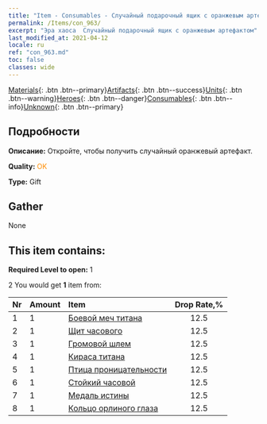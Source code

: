 ```yaml
---
title: "Item - Consumables - Случайный подарочный ящик с оранжевым артефактом"
permalink: /Items/con_963/
excerpt: "Эра хаоса  Случайный подарочный ящик с оранжевым артефактом"
last_modified_at: 2021-04-12
locale: ru
ref: "con_963.md"
toc: false
classes: wide
---
```

 [Materials](/ru/Items/){: .btn .btn--primary}[Artifacts](/ru/Items/Artifacts/){: .btn .btn--success}[Units](/ru/Items/Units/){: .btn .btn--warning}[Heroes](/ru/Items/Heroes/){: .btn .btn--danger}[Consumables](/ru/Items/Consumables/){: .btn .btn--info}[Unknown](/ru/Items/Unknown/){: .btn .btn--primary}

## Подробности
 **Описание:** Откройте, чтобы получить случайный оранжевый артефакт.

 **Quality:** <span style="color: #FF8C00">OK</span>

 **Type:** Gift

## Gather

  None

## This item contains:

 **Required Level to open:** 1

 2 You would get **1** item  from:

  | Nr | Amount |     Item    | Drop Rate,% |
  |:---|:-------|:------------|:---------:|
  | 1 | 1 | [Боевой меч титана](/ru/Items/art_156/) | 12.5 | 
  | 2 | 1 | [Щит часового](/ru/Items/art_157/) | 12.5 | 
  | 3 | 1 | [Громовой шлем](/ru/Items/art_158/) | 12.5 | 
  | 4 | 1 | [Кираса титана](/ru/Items/art_159/) | 12.5 | 
  | 5 | 1 | [Птица проницательности](/ru/Items/art_132/) | 12.5 | 
  | 6 | 1 | [Стойкий часовой](/ru/Items/art_133/) | 12.5 | 
  | 7 | 1 | [Медаль истины](/ru/Items/art_134/) | 12.5 | 
  | 8 | 1 | [Кольцо орлиного глаза](/ru/Items/art_135/) | 12.5 | 
